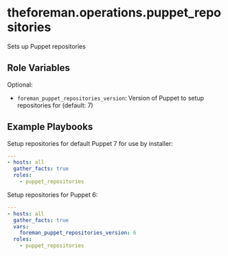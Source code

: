 theforeman.operations.puppet_repositories
=========================================

Sets up Puppet repositories

Role Variables
--------------

Optional:

- `foreman_puppet_repositories_version`: Version of Puppet to setup repositories for (default: 7)

Example Playbooks
-----------------

Setup repositories for default Puppet 7 for use by installer:

```yaml
---
- hosts: all
  gather_facts: true
  roles:
    - puppet_repositories
```

Setup repositories for Puppet 6:

```yaml
---
- hosts: all
  gather_facts: true
  vars:
    foreman_puppet_repositories_version: 6
  roles:
    - puppet_repositories
```
